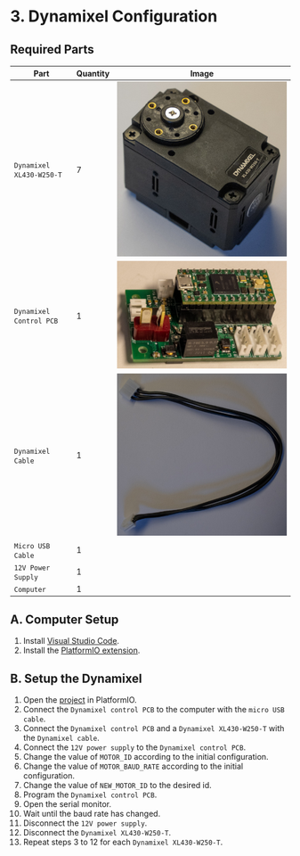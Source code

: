 # 3. Dynamixel Configuration

## Required Parts

| Part                     | Quantity | Image                                                                  |
| ------------------------ | -------- | ---------------------------------------------------------------------- |
| `Dynamixel XL430-W250-T` | 7        | ![Dynamixel XL430-W250-T](images/electronics/XL430-W250-T.jpg)         |
| `Dynamixel Control PCB`  | 1        | ![Dynamixel Control PCB](images/assemblies/02/dynamixel-control-7.jpg) |
| `Dynamixel Cable`        | 1        | ![Dynamixel Cable](images/electronics/dynamixel%20cable.jpg)           |
| `Micro USB Cable`        | 1        |                                                                        |
| `12V Power Supply`       | 1        |                                                                        |
| `Computer`               | 1        |                                                                        |

## A. Computer Setup
1. Install [Visual Studio Code](https://code.visualstudio.com/download).
2. Install the [PlatformIO extension](https://platformio.org/platformio-ide).

## B. Setup the Dynamixel

1. Open the [project](../../firmwares/dynamixel_setup/) in PlatformIO.
2. Connect the `Dynamixel control PCB` to the computer with the `micro USB cable`.
3. Connect the `Dynamixel control PCB` and a `Dynamixel XL430-W250-T` with the `Dynamixel cable`.
4. Connect the `12V power supply` to the `Dynamixel control PCB`.
5. Change the value of `MOTOR_ID` according to the initial configuration.
6. Change the value of `MOTOR_BAUD_RATE` according to the initial configuration.
7. Change the value of `NEW_MOTOR_ID` to the desired id.
8. Program the `Dynamixel control PCB`.
9. Open the serial monitor.
10. Wait until the baud rate has changed.
11. Disconnect the `12V power supply`.
12. Disconnect the `Dynamixel XL430-W250-T`.
13. Repeat steps 3 to 12 for each `Dynamixel XL430-W250-T`.

